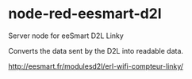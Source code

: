 # node-red-eesmart-d2l
Server node for eeSmart D2L Linky

Converts the data sent by the D2L into readable data.

http://eesmart.fr/modulesd2l/erl-wifi-compteur-linky/
